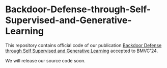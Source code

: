 # Backdoor-Defense-through-Self-Supervised-and-Generative-Learning

This repository contains official code of our publication [Backdoor Defense through Self Supervised and Generative Learning](..) accepted to BMVC'24.

We will release our source code soon. 
